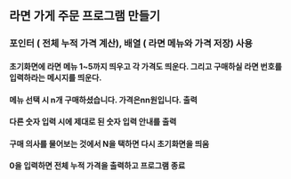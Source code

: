 ## 라면 가게 주문 프로그램 만들기
### 포인터 ( 전체 누적 가격 계산), 배열 ( 라면 메뉴와 가격 저장) 사용
#### 초기화면에 라면 메뉴 1~5까지 띄우고 각 가격도 띄운다. 그리고 구매하실 라면 번호를 입력하라는 메시지를 띄운다. 
#### 메뉴 선택 시 n개 구매하셨습니다. 가격은nn원입니다. 출력
#### 다른 숫자 입력 시에 제대로 된 숫자 입력 안내를 출력
#### 구매 의사를 물어보는 것에서 N을 택하면 다시 초기화면을 띄움 
#### 0을 입력하면 전체 누적 가격을 출력하고 프로그램 종료
